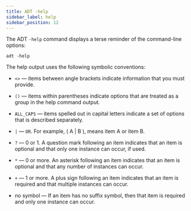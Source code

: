 ```yaml
---
title: ADT -help
sidebar_label: help
sidebar_position: 12
---
```


The ADT `-help` command displays a terse reminder of the command-line options:

```
adt -help
```

The help output uses the following symbolic conventions:

- `<>` — items between angle brackets indicate information that you must provide.

- `()` — items within parentheses indicate options that are treated as a group in the help command output.

- `ALL_CAPS` — items spelled out in capital letters indicate a set of options that is described separately.

- `|` — `OR`. For example, ( A | B ), means item A or item B.

- `?` — 0 or 1. A question mark following an item indicates that an item is optional and that only one instance can occur, if used.

- `*` — 0 or more. An asterisk following an item indicates that an item is optional and that any number of instances can occur.

- `+` — 1 or more. A plus sign following an item indicates that an item is required and that multiple instances can occur.

- no symbol — If an item has no suffix symbol, then that item is required and only one instance can occur.

